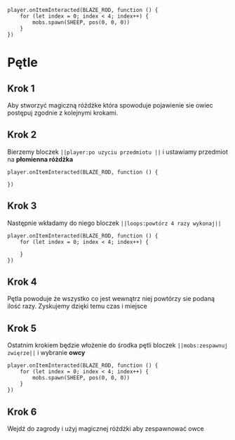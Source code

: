 ```blocks
player.onItemInteracted(BLAZE_ROD, function () {
    for (let index = 0; index < 4; index++) {
        mobs.spawn(SHEEP, pos(0, 0, 0))
    }
})
```
# Pętle
## Krok 1

Aby stworzyć magiczną róźdżke która spowoduje pojawienie sie owiec postępuj zgodnie z kolejnymi krokami.

## Krok 2

Bierzemy bloczek ``||player:po uzyciu przedmiotu ||`` i ustawiamy przedmiot na **płomienna różdżka**

```blocks
player.onItemInteracted(BLAZE_ROD, function () {
	
})
```
## Krok 3 
Następnie wkładamy do niego bloczek ``||loops:powtórz 4 razy wykonaj||``

```blocks
player.onItemInteracted(BLAZE_ROD, function () {
    for (let index = 0; index < 4; index++) {
    	
    }
})
```
## Krok 4
Pętla powoduje że wszystko co jest wewnątrz niej powtórzy sie podaną ilość razy. Zyskujemy dzięki temu czas i miejsce 

## Krok 5
Ostatnim krokiem będzie włożenie do środka pętli bloczek ``||mobs:zespawnuj zwięrze||`` i wybranie **owcy**

```blocks
player.onItemInteracted(BLAZE_ROD, function () {
    for (let index = 0; index < 4; index++) {
        mobs.spawn(SHEEP, pos(0, 0, 0))
    }
})

```
## Krok 6 
Wejdź do zagrody i użyj magicznej różdżki aby zespawnować owce
